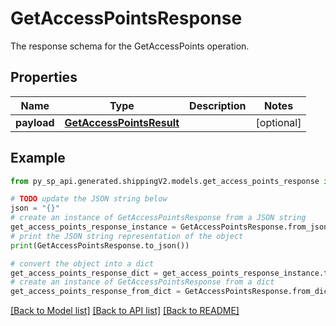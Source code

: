 # GetAccessPointsResponse

The response schema for the GetAccessPoints operation.

## Properties

Name | Type | Description | Notes
------------ | ------------- | ------------- | -------------
**payload** | [**GetAccessPointsResult**](GetAccessPointsResult.md) |  | [optional] 

## Example

```python
from py_sp_api.generated.shippingV2.models.get_access_points_response import GetAccessPointsResponse

# TODO update the JSON string below
json = "{}"
# create an instance of GetAccessPointsResponse from a JSON string
get_access_points_response_instance = GetAccessPointsResponse.from_json(json)
# print the JSON string representation of the object
print(GetAccessPointsResponse.to_json())

# convert the object into a dict
get_access_points_response_dict = get_access_points_response_instance.to_dict()
# create an instance of GetAccessPointsResponse from a dict
get_access_points_response_from_dict = GetAccessPointsResponse.from_dict(get_access_points_response_dict)
```
[[Back to Model list]](../README.md#documentation-for-models) [[Back to API list]](../README.md#documentation-for-api-endpoints) [[Back to README]](../README.md)


